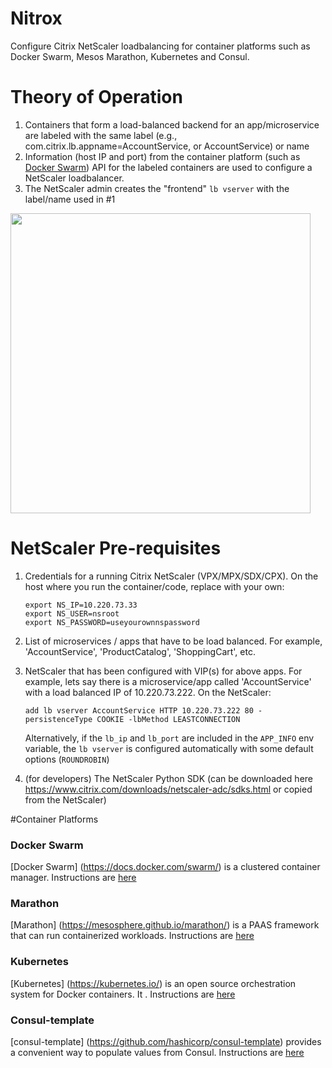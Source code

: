 # Nitrox
Configure Citrix NetScaler loadbalancing for container platforms such as Docker Swarm, Mesos Marathon, Kubernetes and Consul.

# Theory of Operation
1. Containers that form a load-balanced backend for an app/microservice are labeled with the same label (e.g., com.citrix.lb.appname=AccountService, or AccountService) or name
2. Information (host IP and port) from the container platform (such as  [Docker Swarm](https://docs.docker.com/swarm/)) API for the labeled containers are used to configure a NetScaler loadbalancer.
3. The NetScaler admin creates the "frontend" `lb vserver` with the label/name used in #1

<img src="nitrox.png" width="480"/>

# NetScaler Pre-requisites

1. Credentials for a running Citrix NetScaler (VPX/MPX/SDX/CPX). On the host where you run the container/code, replace with your own:

   ````
   export NS_IP=10.220.73.33
   export NS_USER=nsroot
   export NS_PASSWORD=useyourownnspassword
   ````

2. List of microservices / apps that have to be load balanced. For example, 'AccountService', 'ProductCatalog', 'ShoppingCart', etc.
3. NetScaler that has been configured with VIP(s) for above apps. For example, lets say there is a microservice/app called 'AccountService' with a load balanced IP of 10.220.73.222. On the NetScaler:

    ```
    add lb vserver AccountService HTTP 10.220.73.222 80 -persistenceType COOKIE -lbMethod LEASTCONNECTION
    ```
    
    Alternatively, if the `lb_ip` and `lb_port` are included in the `APP_INFO` env variable, the `lb vserver` is configured automatically with some default options (`ROUNDROBIN`)
4. (for developers) The NetScaler Python SDK (can be downloaded here https://www.citrix.com/downloads/netscaler-adc/sdks.html or copied from the NetScaler)

#Container Platforms

### Docker Swarm
[Docker Swarm] (https://docs.docker.com/swarm/) is a clustered container manager. Instructions are [here](swarm/README.md)

### Marathon
[Marathon] (https://mesosphere.github.io/marathon/) is a PAAS framework that can run containerized workloads. Instructions are [here](marathon/README.md)

### Kubernetes
[Kubernetes] (https://kubernetes.io/) is an open source orchestration system for Docker containers. It . Instructions are [here](kubernetes/README.md)

### Consul-template
[consul-template] (https://github.com/hashicorp/consul-template)  provides a convenient way to populate values from Consul.  Instructions are [here](consul/README.md)
